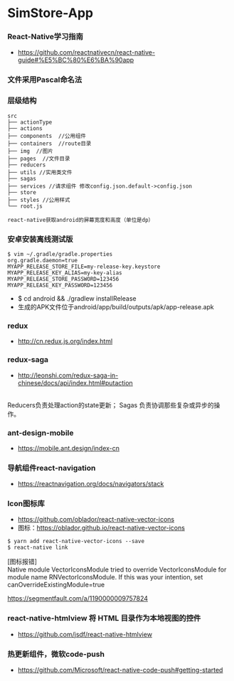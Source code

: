 # SimStore-App

### React-Native学习指南
- https://github.com/reactnativecn/react-native-guide#%E5%BC%80%E6%BA%90app

### 文件采用Pascal命名法

### 层级结构
````
src
├── actionType
├── actions
├── components  //公用组件
├── containers  //route目录
├── img  //图片
├── pages  //文件目录
├── reducers 
├── utils //实用类文件
├── sagas
├── services //请求组件 修改config.json.default->config.json
├── store
├── styles //公用样式
└── root.js

react-native获取android的屏幕宽度和高度（单位是dp）

````

### 安卓安装离线测试版
```
$ vim ~/.gradle/gradle.properties
org.gradle.daemon=true
MYAPP_RELEASE_STORE_FILE=my-release-key.keystore
MYAPP_RELEASE_KEY_ALIAS=my-key-alias
MYAPP_RELEASE_STORE_PASSWORD=123456
MYAPP_RELEASE_KEY_PASSWORD=123456
```
- $ cd android && ./gradlew installRelease
- 生成的APK文件位于android/app/build/outputs/apk/app-release.apk

### redux 
- http://cn.redux.js.org/index.html

### redux-saga
- http://leonshi.com/redux-saga-in-chinese/docs/api/index.html#putaction
<br/>
Reducers负责处理action的state更新；
Sagas 负责协调那些复杂或异步的操作。


### ant-design-mobile
* https://mobile.ant.design/index-cn

### 导航组件react-navigation
* https://reactnavigation.org/docs/navigators/stack

### Icon图标库
* https://github.com/oblador/react-native-vector-icons
* 图标：https://oblador.github.io/react-native-vector-icons
````
$ yarn add react-native-vector-icons --save
$ react-native link
````
[图标报错]
<br/>
Native module VectorIconsModule tried to override VectorIconsModule for module name RNVectorIconsModule. If this was your intention, set canOverrideExistingModule=true

https://segmentfault.com/a/1190000009757824

### react-native-htmlview 将 HTML 目录作为本地视图的控件
- https://github.com/jsdf/react-native-htmlview

### 热更新组件，微软code-push
* https://github.com/Microsoft/react-native-code-push#getting-started